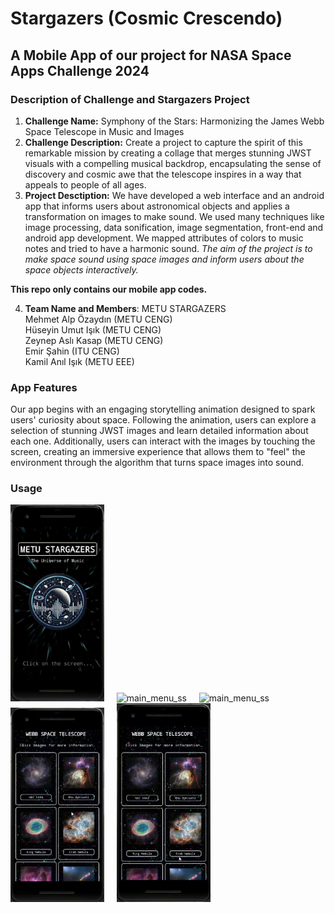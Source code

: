 # Stargazers (Cosmic Crescendo)
## A Mobile App of our project for NASA Space Apps Challenge 2024
### Description of Challenge and Stargazers Project
1) **Challenge Name:**  Symphony of the Stars: Harmonizing the James Webb Space Telescope in Music and Images
2) **Challenge Description:** Create a project to capture the spirit of this remarkable mission by creating a collage that merges stunning JWST visuals with a compelling musical backdrop, encapsulating the sense of discovery and cosmic awe that the telescope inspires in a way that appeals to people of all ages.
3) **Project Desctiption:** We have developed a web interface and an android app that informs users about astronomical objects and applies a transformation on images to make sound. We used many techniques like image processing, data sonification, image segmentation, front-end and android app development. We mapped attributes of colors to music notes and tried to have a harmonic sound. *The aim of the project is to make space sound using space images and inform users about the space objects interactively.*

  **This repo only contains our mobile app codes.**  
  
4) **Team Name and Members**: METU STARGAZERS <br> Mehmet Alp Özaydın (METU CENG) <br> Hüseyin Umut Işık (METU CENG) <br> Zeynep Aslı Kasap (METU CENG) <br> Emir Şahin (ITU CENG) <br> Kamil Anıl Işık (METU EEE)

### App Features
Our app begins with an engaging storytelling animation designed to spark users' curiosity about space. Following the animation, users can explore a selection of stunning JWST images and learn detailed information about each one. Additionally, users can interact with the images by touching the screen, creating an immersive experience that allows them to "feel" the environment through the algorithm that turns space images into sound.

### Usage
<p float="left">
<img src="app/src/main/res/drawable/mainMenu.gif" alt="main_menu_ss" width="150"/>
  &nbsp;&nbsp;&nbsp;
<img src="app/src/main/res/drawable/storytell.gif" alt="main_menu_ss" width="150"/>
  &nbsp;&nbsp;&nbsp;
<img src="app/src/main/res/drawable/scrolling.gif" alt="main_menu_ss" width="150"/>
  &nbsp;&nbsp;&nbsp;
<img src="app/src/main/res/drawable/extendedView.gif" alt="main_menu_ss" width="150"/>
  &nbsp;&nbsp;&nbsp;
<img src="app/src/main/res/drawable/information.gif" alt="main_menu_ss" width="150"/>
  &nbsp;&nbsp;&nbsp;

